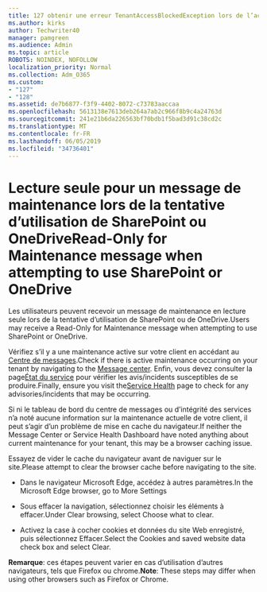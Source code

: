 ```yaml
---
title: 127 obtenir une erreur TenantAccessBlockedException lors de l’accès à la messagerie électronique?
ms.author: kirks
author: Techwriter40
manager: pamgreen
ms.audience: Admin
ms.topic: article
ROBOTS: NOINDEX, NOFOLLOW
localization_priority: Normal
ms.collection: Adm_O365
ms.custom:
- "127"
- "128"
ms.assetid: de7b6877-f3f9-4402-8072-c73783aaccaa
ms.openlocfilehash: 5613138e7613deb264a7ab2c966f8b9c4a24763d
ms.sourcegitcommit: 241e21b6da226563bf70bdb1f5bad3d91c38cd2c
ms.translationtype: MT
ms.contentlocale: fr-FR
ms.lasthandoff: 06/05/2019
ms.locfileid: "34736401"
---
```

# <a name="read-only-for-maintenance-message-when-attempting-to-use-sharepoint-or-onedrive"></a><span data-ttu-id="1037c-102">Lecture seule pour un message de maintenance lors de la tentative d’utilisation de SharePoint ou OneDrive</span><span class="sxs-lookup"><span data-stu-id="1037c-102">Read-Only for Maintenance message when attempting to use SharePoint or OneDrive</span></span>

<span data-ttu-id="1037c-103">Les utilisateurs peuvent recevoir un message de maintenance en lecture seule lors de la tentative d’utilisation de SharePoint ou de OneDrive.</span><span class="sxs-lookup"><span data-stu-id="1037c-103">Users may receive a Read-Only for Maintenance message when attempting to use SharePoint or OneDrive.</span></span>

<span data-ttu-id="1037c-104">Vérifiez s’il y a une maintenance active sur votre client en accédant au [Centre de messages](https://portal.office.com/adminportal/home#/MessageCenter).</span><span class="sxs-lookup"><span data-stu-id="1037c-104">Check if there is active maintenance occurring on your tenant by navigating to the [Message center](https://portal.office.com/adminportal/home#/MessageCenter).</span></span> <span data-ttu-id="1037c-105">Enfin, vous devez consulter la page[État du service](https://portal.office.com/adminportal/home#/servicehealth) pour vérifier les avis/incidents susceptibles de se produire.</span><span class="sxs-lookup"><span data-stu-id="1037c-105">Finally, ensure you visit the[Service Health](https://portal.office.com/adminportal/home#/servicehealth) page to check for any advisories/incidents that may be occurring.</span></span>

<span data-ttu-id="1037c-106">Si ni le tableau de bord du centre de messages ou d’intégrité des services n’a noté aucune information sur la maintenance actuelle de votre client, il peut s’agir d’un problème de mise en cache du navigateur.</span><span class="sxs-lookup"><span data-stu-id="1037c-106">If neither the Message Center or Service Health Dashboard have noted anything about current maintenance for your tenant, this may be a browser caching issue.</span></span>

<span data-ttu-id="1037c-107">Essayez de vider le cache du navigateur avant de naviguer sur le site.</span><span class="sxs-lookup"><span data-stu-id="1037c-107">Please attempt to clear the browser cache before navigating to the site.</span></span>

- <span data-ttu-id="1037c-108">Dans le navigateur Microsoft Edge, accédez à autres paramètres.</span><span class="sxs-lookup"><span data-stu-id="1037c-108">In the Microsoft Edge browser, go to More  Settings</span></span>

- <span data-ttu-id="1037c-109">Sous effacer la navigation, sélectionnez choisir les éléments à effacer.</span><span class="sxs-lookup"><span data-stu-id="1037c-109">Under Clear browsing, select Choose what to clear.</span></span>
- <span data-ttu-id="1037c-110">Activez la case à cocher cookies et données du site Web enregistré, puis sélectionnez Effacer.</span><span class="sxs-lookup"><span data-stu-id="1037c-110">Select the Cookies and saved website data check box and select Clear.</span></span>

<span data-ttu-id="1037c-111">**Remarque**: ces étapes peuvent varier en cas d’utilisation d’autres navigateurs, tels que Firefox ou chrome.</span><span class="sxs-lookup"><span data-stu-id="1037c-111">**Note**: These steps may differ when using other browsers such as Firefox or Chrome.</span></span>

